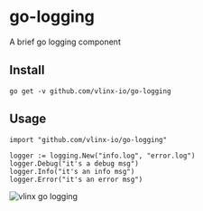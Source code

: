 # go-logging
A brief go logging component

## Install

    go get -v github.com/vlinx-io/go-logging

## Usage
	import "github.com/vlinx-io/go-logging"
	
	logger := logging.New("info.log", "error.log")
	logger.Debug("it's a debug msg")
	logger.Info("it's an info msg")
	logger.Error("it's an error msg")
	
![vlinx go logging](https://vlinx.io/resources/go-logging.png)




	